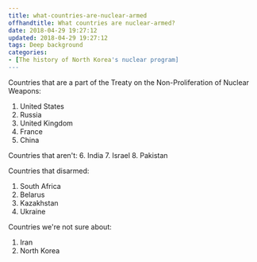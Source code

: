 ```yaml
---
title: what-countries-are-nuclear-armed
offhandtitle: What countries are nuclear-armed?
date: 2018-04-29 19:27:12
updated: 2018-04-29 19:27:12
tags: Deep background
categories:
- [The history of North Korea's nuclear program]
---
```


Countries that are a part of the Treaty on the Non-Proliferation of Nuclear Weapons:
1. United States
2. Russia
3. United Kingdom
4. France
5. China

Countries that aren't:
6. India
7. Israel
8. Pakistan

Countries that disarmed:
1. South Africa
2. Belarus
3. Kazakhstan
4. Ukraine

Countries we're not sure about:
1. Iran
2. North Korea
